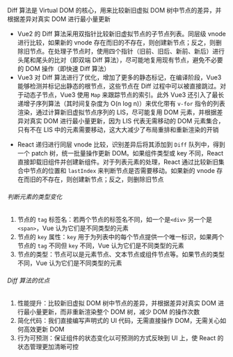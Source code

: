 Diff 算法是 Virtual DOM 的核心，用来比较新旧虚拟 DOM 树中节点的差异，并根据差异对真实 DOM 进行最小量更新

- Vue2 的 Diff 算法采用双指针比较新旧虚拟节点的子节点列表。同层级 vnode 进行比较，如果新的 vnode 存在而旧的不存在，则创建新节点；反之，则删除旧节点。在处理子节点时，使用四个指针（旧前、旧后、新前、新后）进行头尾和尾头的比对（即双端 Diff 算法），尽可能地复用现有节点，避免不必要的 DOM 操作（即快速 Diff 算法）
- Vue3 对 Diff 算法进行了优化，增加了更多的静态标记，在编译阶段，Vue3 能够检测并标记出静态的根节点，这些节点在 Diff 过程中可以被直接跳过。对于动态子节点，Vue3 使用 `Map` 来跟踪节点的索引。此外 Vue3 还引入了最长递增子序列算法（其时间复杂度为 O(n log n)）来优化带有 `v-for` 指令的列表渲染，通过计算新旧虚拟节点序列的 LIS，尽可能复用 DOM 元素，并根据差异对真实 DOM 进行最小量更新，因为 LIS 代表无需移动的 DOM 元素集合，只有不在 LIS 中的元素需要移动，这大大减少了布局重排和重新渲染的开销
* React 递归进行同层 vnode 比较，识别差异后将其添加到 `Diff` 队列中，得到一个 patch 树，统一批量操作更新 DOM。如果组件类型或 key 不同，React 直接卸载旧组件并创建新组件。对于列表元素的处理，React 通过比较新旧集合中节点的位置和 `lastIndex` 来判断节点是否需要移动。如果新的 vnode 存在而旧的不存在，则创建新节点；反之，则删除旧节点

###### 判断元素的类型变化

1. 节点的 `tag` 标签名：若两个节点的标签名不同，如一个是`<div>` 另一个是`<span>`，Vue 认为它们是不同类型的元素
2. 节点的 `key` 属性：`key` 用于为列表中的每个节点提供一个唯一标识，如果两个节点的 `tag` 不同但 `key` 不同，Vue 认为它们是不同类型的元素
3. 节点的类型：节点可以是元素节点、文本节点或组件节点等。如果节点的类型不同，Vue 认为它们是不同类型的元素

###### Diff 算法的优点

1. 性能提升：比较新旧虚拟 DOM 树中节点的差异，并根据差异对真实 DOM 进行最小量更新，而非重新渲染整个 DOM 树，减少 DOM 的操作次数
2. 简化代码：我们直接编写声明式的 UI 代码，无需直接操作 DOM，无需关心如何高效更新 DOM
3. 行为可预测：保证组件的状态变化以可预测的方式反映到 UI 上，使 React 的状态管理更加清晰可控